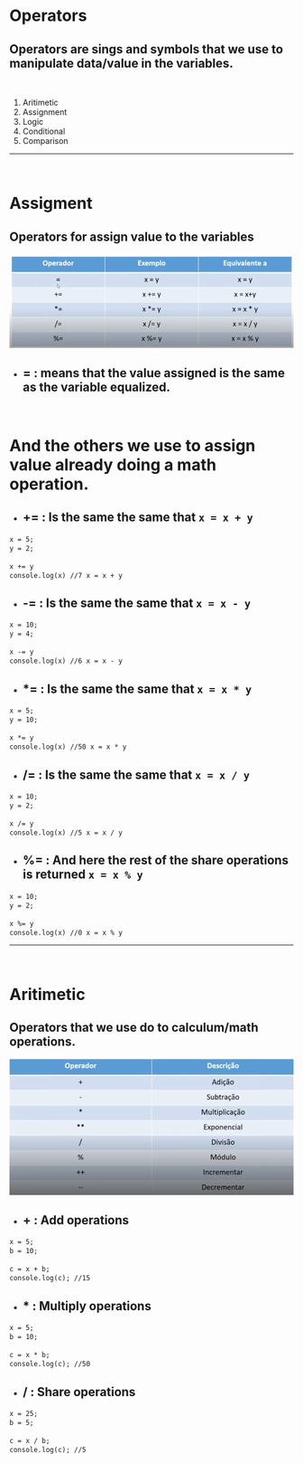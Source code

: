 # Operators
## Operators are sings and symbols that we use to manipulate data/value in the variables.
<br>

<ol>
    <li>Aritimetic</li>
    <li>Assignment</li>
    <li>Logic</li> 
    <li>Conditional</li>
    <li>Comparison</li>
</ol>

---
<br>

# Assigment
## Operators for assign value to the variables

![img](./assets/Screenshot_1.png)

- ## = : means that the value assigned is the same as the variable equalized.
<br>

# And the others we use to assign value already doing a math operation.
- ## += : Is the same the same that ` x = x + y `
````
x = 5;
y = 2; 

x += y
console.log(x) //7 x = x + y 
````
- ## -= : Is the same the same that ` x = x - y `
````
x = 10;
y = 4; 

x -= y
console.log(x) //6 x = x - y 
````
- ## *= : Is the same the same that ` x = x * y `
````
x = 5;
y = 10; 

x *= y
console.log(x) //50 x = x * y 
````
- ## /= : Is the same the same that ` x = x / y `
````
x = 10;
y = 2; 

x /= y
console.log(x) //5 x = x / y 
````
- ## %= : And here the rest of the share operations is returned ` x = x % y `
````
x = 10;
y = 2; 

x %= y
console.log(x) //0 x = x % y 
````
----
<br>

# Aritimetic
## Operators that we use do to calculum/math operations.

![img](../sintax_operators/assets/Screenshot_6.png)

- ## + : Add operations
````
x = 5;
b = 10;

c = x + b;
console.log(c); //15
````
- ## * : Multiply operations
````
x = 5;
b = 10;

c = x * b;
console.log(c); //50
````
- ## / : Share operations
````
x = 25;
b = 5;

c = x / b;
console.log(c); //5
````
